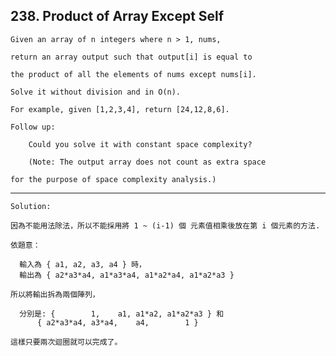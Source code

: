 ## 238\. Product of Array Except Self

    Given an array of n integers where n > 1, nums, 
    
    return an array output such that output[i] is equal to
    
    the product of all the elements of nums except nums[i].

    Solve it without division and in O(n).

    For example, given [1,2,3,4], return [24,12,8,6].

    Follow up:
        
        Could you solve it with constant space complexity? 
        
        (Note: The output array does not count as extra space 
    
    for the purpose of space complexity analysis.)
        
  ----------------------------------------------------------------------------
        
    Solution:

    因為不能用法除法，所以不能採用將 1 ~ (i-1) 個 元素值相乘後放在第 i 個元素的方法.
    
    依題意：
    
      輸入為 { a1, a2, a3, a4 } 時，
      輸出為 { a2*a3*a4, a1*a3*a4, a1*a2*a4, a1*a2*a3 }
    
    所以將輸出拆為兩個陣列，
    
      分別是: {        1,    a1, a1*a2, a1*a2*a3 } 和
          { a2*a3*a4, a3*a4,    a4,        1 }
    
    這樣只要兩次迴圈就可以完成了。
